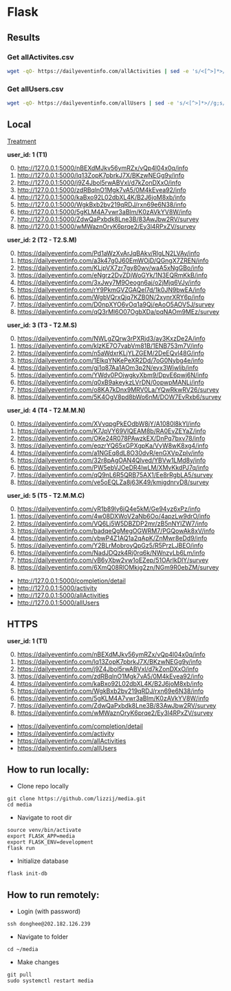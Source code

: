 # Flask

## Results
### Get allActivites.csv
```bash
wget -qO- https://dailyeventinfo.com/allActivities | sed -e 's/<[^>]*>//g;s/^ //g;s/^[ \t]*//;s/完成情况//;/^$/d' > allActivites.csv
```

### Get allUsers.csv
```bash
wget -qO- https://dailyeventinfo.com/allUsers | sed -e 's/<[^>]*>//g;s/^ //g;s/^[ \t]*//;s/完成情况//;/^$/d' > allUsers.csv
```

## Local  
 [Treatment](https://docs.google.com/spreadsheets/d/1rbqW0Ooj0mW6yI6AapUmkkDcs3w8OI5H3VPDT4D049o/edit?usp=sharing)

**user_id: 1 (T1)**  

0. http://127.0.0.1:5000/nBEXdMJkv56ymRZx/vQp4l04x0q/info
1. http://127.0.0.1:5000/lq13ZopK7pbrkJ7X/BKzwNEGg9y/info  
2. http://127.0.0.1:5000/j9Z4Jbol5rwABVxl/d7kZonDXxO/info  
3. http://127.0.0.1:5000/zdRBqlnO1Mgk7vA5/0M4kEvea92/info  
4. http://127.0.0.1:5000/kaBxo92L02dbXL4K/B2J6joM8xb/info  
5. http://127.0.0.1:5000/WgkBxb2bv219qRDJ/rxn69e6N38/info  
6. http://127.0.0.1:5000/5gKLM4A7vwr3aBlm/K0zAVkYV8W/info  
7. http://127.0.0.1:5000/ZdwQaPxbdk8Lne3B/83AwJbw2RV/survey  
8. http://127.0.0.1:5000/wMWaznOryK6prqe2/Ey3l4RPxZV/survey  

**user_id: 2 (T2 - T2.S.M)**  

0. https://dailyeventinfo.com/Pd1aWzXvArJqBAkv/RlgLN2LVAy/info
1. https://dailyeventinfo.com/a3k47g0J60EmWOjD/QGngX7ZREN/info
2. https://dailyeventinfo.com/KLjpVX7zr7gy80wv/waA5xNgGBo/info
3. https://dailyeventinfo.com/eNgrz2DvZDjWoGYk/1N3EQRmKkB/info
4. https://dailyeventinfo.com/3xJwy7M9Oeogn6aj/o2jMjq6VJy/info
5. https://dailyeventinfo.com/rY9PkmGVZGAQel7d/1k0JN9bwEA/info
6. https://dailyeventinfo.com/WgbVQrxQjq7KZB0N/2xynrXRY6p/info
7. https://dailyeventinfo.com/D0npXYO6vOq1a9Qj/eAoO5AOV5J/survey
8. https://dailyeventinfo.com/qQ3rMl6O07OgbXDa/pqNAOm9MEz/survey

**user_id: 3 (T3 - T2.M.S)**  

0. https://dailyeventinfo.com/NWLgZQrw3rPXRjd3/ay3KxzDe2A/info
1. https://dailyeventinfo.com/klzKE7O7vabVm81B/1ENB753m7V/info
2. https://dailyeventinfo.com/n5aWdxrKLjYLZGEM/2DeEQvl48G/info
3. https://dailyeventinfo.com/1ElkqYNKePeXR2Dd/7oG0Nybg4e/info
4. https://dailyeventinfo.com/gj1q87Aa1AOm3p2N/eyx3Wjwljb/info
5. https://dailyeventinfo.com/YWdv0POjwgkyXbm9/DpvE6pwj6N/info
6. https://dailyeventinfo.com/q0xB9akeykzLVrDN/0opwpMANLj/info
7. https://dailyeventinfo.com/o8KA7kDnx9MRV0La/YQwRkwRV26/survey
8. https://dailyeventinfo.com/5K4OgV8pd8bWo6nM/DOW7EvRxb6/survey

**user_id: 4 (T4 - T2.M.M.N)**  

0. https://dailyeventinfo.com/XVvqpgPkEOdbW8jY/A1080l8kYl/info
1. https://dailyeventinfo.com/K7JpVY69VlQEAM8b/RA0EvZEYaZ/info
2. https://dailyeventinfo.com/OKe24R078PAwzkEX/DnPq7bxv78/info
3. https://dailyeventinfo.com/eqzrYQ65xGPXgpKa/VyW8wK8xg4/info
4. https://dailyeventinfo.com/a1NGEq8dL8O30dvR/enGXVpZplv/info
5. https://dailyeventinfo.com/32r8pAgOAN4Qlved/YBVw1LMd8y/info
6. https://dailyeventinfo.com/PW5ebVJOeDR4lwLM/XMvKkdPJ7q/info
7. https://dailyeventinfo.com/qQ9nL6R5QRB75AX1/Ee8rRgbLA5/survey
8. https://dailyeventinfo.com/ve5oEQLZa8j63K49/kmjgdnrvD8/survey

**user_id: 5 (T5 - T2.M.M.C)**   

0. https://dailyeventinfo.com/yR1b89ly6jQ4e5kM/Ge94yz6xPz/info
1. https://dailyeventinfo.com/4w08DXWoV2aNb6Oo/4apzLw9drO/info
2. https://dailyeventinfo.com/VQ6Lj5W5DBZDP2mr/zB5nNYlZW7/info
3. https://dailyeventinfo.com/badqeQgMegOGWRM7/PGQowAk8xV/info
4. https://dailyeventinfo.com/vbwP4Z1AQ1a2qApK/ZnMwr8eDd9/info
5. https://dailyeventinfo.com/Y2BLrMobroyQpGz5/R5PrzLJBEO/info
6. https://dailyeventinfo.com/NadJDQzk4Rj0rq6k/NWnzyLb6Lm/info
7. https://dailyeventinfo.com/vB6yXbw2vw1oEZep/51OArlkDlY/survey
8. https://dailyeventinfo.com/6XmQ08RlOMkjg2zn/NGm9R0ebZM/survey


- http://127.0.0.1:5000/completion/detail
- http://127.0.0.1:5000/activity
- http://127.0.0.1:5000/allActivities
- http://127.0.0.1:5000/allUsers

## HTTPS  
**user_id: 1 (T1)**  

0. https://dailyeventinfo.com/nBEXdMJkv56ymRZx/vQp4l04x0q/info
1. https://dailyeventinfo.com/lq13ZopK7pbrkJ7X/BKzwNEGg9y/info
2. https://dailyeventinfo.com/j9Z4Jbol5rwABVxl/d7kZonDXxO/info
3. https://dailyeventinfo.com/zdRBqlnO1Mgk7vA5/0M4kEvea92/info
4. https://dailyeventinfo.com/kaBxo92L02dbXL4K/B2J6joM8xb/info
5. https://dailyeventinfo.com/WgkBxb2bv219qRDJ/rxn69e6N38/info
6. https://dailyeventinfo.com/5gKLM4A7vwr3aBlm/K0zAVkYV8W/info
7. https://dailyeventinfo.com/ZdwQaPxbdk8Lne3B/83AwJbw2RV/survey
8. https://dailyeventinfo.com/wMWaznOryK6prqe2/Ey3l4RPxZV/survey


- https://dailyeventinfo.com/completion/detail
- https://dailyeventinfo.com/activity
- https://dailyeventinfo.com/allActivities
- https://dailyeventinfo.com/allUsers

## How to run locally:
- Clone repo locally
```
git clone https://github.com/lizzij/media.git
cd media
```

- Navigate to root dir
```
source venv/bin/activate
export FLASK_APP=media
export FLASK_ENV=development
flask run
```

- Initialize database
```
flask init-db
```

## How to run remotely:
- Login (with password)
```
ssh donghee@202.182.126.239
```
- Navigate to folder
```
cd ~/media
```

- Make changes
```
git pull
sudo systemctl restart media
```
